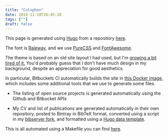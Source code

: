 ```yaml
---
title: "Colophon"
date: 2018-11-10T16:45:18
tags: [""]
draft: false
---
```


This page is generated using [Hugo](https://gohugo.io/) from a repository [here](https://bitbucket.org/jgoldfar/personal-site/).

The font is [Raleway](https://fonts.google.com/specimen/Raleway), and we use [PureCSS](https://purecss.io/) and [FontAwesome](https://fontawesome.com/?from=io).

The theme is based on an old site layout I had used, but I'm [growing a bit tired of it.](https://cloud.docker.com/u/jgoldfar/repository/docker/jgoldfar/latex-julia-docker)
You'd probably guess that I don't have much design in my background, despite an appreciation for good aesthetics.

In particular, Bitbuckets CI automatically builds the site in [this Docker image](
https://cloud.docker.com/u/jgoldfar/repository/docker/jgoldfar/latex-julia-docker), which includes some additional tools that we use to generate some files.

* The listing of open source projects is generated automatically using the Github and Bitbucket APIs

* My CV and list of publications are generated automatically in their own repository, posted to Bintray in BibTeX format, converted using a script in my [bibserver fork](https://github.com/jgoldfar/bibserver/tree/jgoldfar-bibtexparser-23-support), and formatted using a [Hugo data template](https://gohugo.io/templates/data-templates/).

This is all automated using a Makefile you can find [here](https://bitbucket.org/jgoldfar/personal-site/src/default/Makefile).
